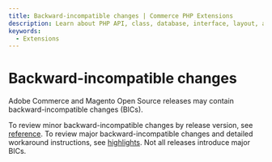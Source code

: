 ```yaml
---
title: Backward-incompatible changes | Commerce PHP Extensions
description: Learn about PHP API, class, database, interface, layout, and XSD changes in Adobe Commerce or Magento Open Source releases.
keywords:
  - Extensions
---
```


# Backward-incompatible changes

Adobe Commerce and Magento Open Source releases may contain backward-incompatible changes (BICs).

To review minor backward-incompatible changes by release version, see [reference](reference.md). To review major backward-incompatible changes and detailed workaround instructions, see [highlights](highlights.md). Not all releases introduce major BICs.
